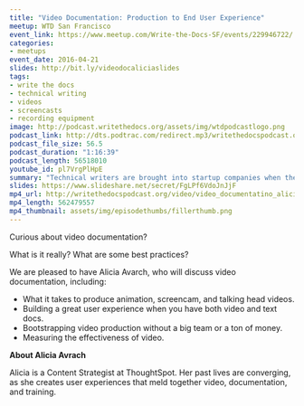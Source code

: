 ```yaml
---
title: "Video Documentation: Production to End User Experience"
meetup: WTD San Francisco
event_link: https://www.meetup.com/Write-the-Docs-SF/events/229946722/
categories:
- meetups
event_date: 2016-04-21
slides: http://bit.ly/videodocaliciaslides
tags:
- write the docs
- technical writing
- videos
- screencasts
- recording equipment
image: http://podcast.writethedocs.org/assets/img/wtdpodcastlogo.png
podcast_link: http://dts.podtrac.com/redirect.mp3/writethedocspodcast.org/aliciaavrachaudio.mp3
podcast_file_size: 56.5
podcast_duration: "1:16:39"
podcast_length: 56518010
youtube_id: pl7VrgPlHpE
summary: "Technical writers are brought into startup companies when the company's product starts getting traction and someone recognizes that the documentation requires professional attention. But startup companies aren't like established companies, and the environments can pose unique challenges for technical writers."
slides: https://www.slideshare.net/secret/FgLPf6VdoJnJjF
mp4_url: http://writethedocspodcast.org/video/video_documentatino_alicia_avrach.mp4?dl=0
mp4_length: 562479557
mp4_thumbnail: assets/img/episodethumbs/fillerthumb.png
---
```


Curious about video documentation?

What is it really? What are some best practices?

We are pleased to have Alicia Avarch, who will discuss video documentation, including:

* What it takes to produce animation, screencam, and talking head videos.
* Building a great user experience when you have both video and text docs.
* Bootstrapping video production without a big team or a ton of money.
* Measuring the effectiveness of video.

**About Alicia Avrach**

Alicia is a Content Strategist at ThoughtSpot. Her past lives are converging, as she creates user experiences that meld together video, documentation, and training.
